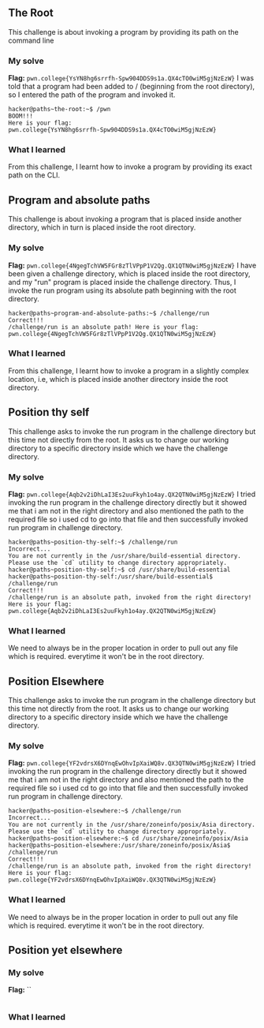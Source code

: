 ## The Root
This challenge is about invoking a program by providing its path on the command line

### My solve
**Flag:** `pwn.college{YsYN8hg6srrfh-Spw904DDS9s1a.QX4cTO0wiM5gjNzEzW}`
I was told that a program had been added to / (beginning from the root directory), so I entered the path of the program and invoked it.
```
hacker@paths~the-root:~$ /pwn
BOOM!!!
Here is your flag:
pwn.college{YsYN8hg6srrfh-Spw904DDS9s1a.QX4cTO0wiM5gjNzEzW}
```
### What I learned
From this challenge, I learnt how to invoke a program by providing its exact path on the CLI.


## Program and absolute paths
This challenge is about invoking a program that is placed inside another directory, which in turn is placed inside the root directory.

### My solve
**Flag:** `pwn.college{4NgegTchVW5FGr8zTlVPpP1V2Qg.QX1QTN0wiM5gjNzEzW}`
I have been given a challenge directory, which is placed inside the root directory, and my "run" program is placed inside the challenge directory. Thus, I invoke the run program using its absolute path beginning with the root directory.
```
hacker@paths~program-and-absolute-paths:~$ /challenge/run
Correct!!!
/challenge/run is an absolute path! Here is your flag:
pwn.college{4NgegTchVW5FGr8zTlVPpP1V2Qg.QX1QTN0wiM5gjNzEzW}
```

### What I learned
From this challenge, I learnt how to invoke a program in a slightly complex location, i.e, which is placed inside another directory inside the root directory.



## Position thy self
This challenge asks to invoke the run program in the challenge directory but this time not directly from the root. It asks us to change our working directory to a specific directory inside which we have the challenge directory.

### My solve
**Flag:** `pwn.college{Aqb2v2iDhLaI3Es2uuFkyh1o4ay.QX2QTN0wiM5gjNzEzW}`
I tried invoking the run program in the challenge directory directly but it showed me that i am not in the right directory and also mentioned the path to the required file so i used cd to go into that file and then successfully invoked run program in challenge directory.

```
hacker@paths~position-thy-self:~$ /challenge/run
Incorrect...
You are not currently in the /usr/share/build-essential directory.
Please use the `cd` utility to change directory appropriately.
hacker@paths~position-thy-self:~$ cd /usr/share/build-essential
hacker@paths~position-thy-self:/usr/share/build-essential$ /challenge/run
Correct!!!
/challenge/run is an absolute path, invoked from the right directory!
Here is your flag:
pwn.college{Aqb2v2iDhLaI3Es2uuFkyh1o4ay.QX2QTN0wiM5gjNzEzW}
```
### What I learned
We need to always be in the proper location in order to pull out any file which is required. everytime it won't be in the root directory.

## Position Elsewhere
This challenge asks to invoke the run program in the challenge directory but this time not directly from the root. It asks us to change our working directory to a specific directory inside which we have the challenge directory.

### My solve
**Flag:** `pwn.college{YF2vdrsX6DYnqEwOhvIpXaiWQ8v.QX3QTN0wiM5gjNzEzW}`
I tried invoking the run program in the challenge directory directly but it showed me that i am not in the right directory and also mentioned the path to the required file so i used cd to go into that file and then successfully invoked run program in challenge directory.
```
hacker@paths~position-elsewhere:~$ /challenge/run
Incorrect...
You are not currently in the /usr/share/zoneinfo/posix/Asia directory.
Please use the `cd` utility to change directory appropriately.
hacker@paths~position-elsewhere:~$ cd /usr/share/zoneinfo/posix/Asia
hacker@paths~position-elsewhere:/usr/share/zoneinfo/posix/Asia$ /challenge/run
Correct!!!
/challenge/run is an absolute path, invoked from the right directory!
Here is your flag:
pwn.college{YF2vdrsX6DYnqEwOhvIpXaiWQ8v.QX3QTN0wiM5gjNzEzW}
```
### What I learned
We need to always be in the proper location in order to pull out any file which is required. everytime it won't be in the root directory.

## Position yet elsewhere
### My solve
**Flag:** ``
```
```
### What I learned






